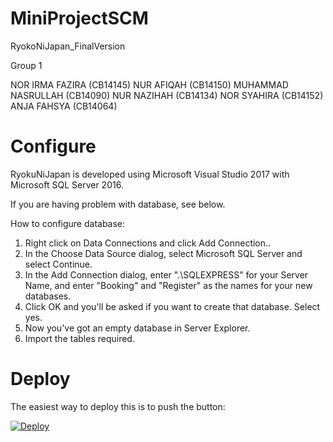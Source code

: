 # MiniProjectSCM
RyokoNiJapan_FinalVersion


Group 1
  
  NOR IRMA FAZIRA        (CB14145)
  NUR AFIQAH             (CB14150)
  MUHAMMAD NASRULLAH     (CB14090)
  NUR NAZIHAH            (CB14134)
  NOR SYAHIRA            (CB14152)
  ANJA FAHSYA            (CB14064)

  # Configure
    
  RyokuNiJapan is developed using Microsoft Visual Studio 2017 with Microsoft SQL Server 2016.
  
  If you are having problem with database, see below.
  
  How to configure database:
  1. Right click on Data Connections and click Add Connection..
  2. In the Choose Data Source dialog, select Microsoft SQL Server and select Continue.
  3. In the Add Connection dialog, enter ".\SQLEXPRESS" for your Server Name, and enter "Booking" and "Register" as the names for your new      databases.
  4. Click OK and you'll be asked if you want to create that database. Select yes.
  5. Now you've got an empty database in Server Explorer.
  6. Import the tables required.
  

  # Deploy

The easiest way to deploy this is to push the button:

[![Deploy](https://www.herokucdn.com/deploy/button.png)](https://heroku.com/deploy?template=https://github.com/irmafazira/SCM_GROUP1_MiniProject)


 
